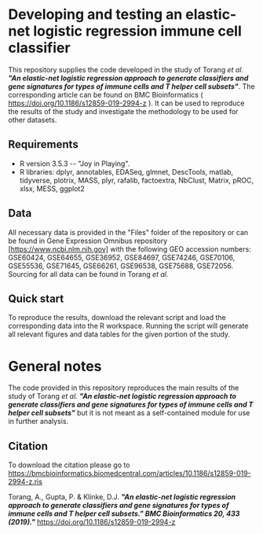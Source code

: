 # **Developing and testing an elastic-net logistic regression immune cell classifier**

This repository supplies the code developed in the study of Torang _et al._ **_"An elastic-net logistic regression approach to generate classifiers and gene signatures for types of immune cells and T helper cell subsets"_**. The corresponding article can be found on BMC Bioinformatics ( https://doi.org/10.1186/s12859-019-2994-z ). It can be used to reproduce the results of the study and investigate the methodology to be used for other datasets.

## **Requirements**

* R version 3.5.3 -- "Joy in Playing".
* R libraries: dplyr, annotables, EDASeq, glmnet, DescTools, matlab, tidyverse, plotrix, MASS, plyr, rafalib, factoextra, NbClust, Matrix, pROC, xlsx, MESS, ggplot2

## **Data**

All necessary data is provided in the "Files" folder of the repository or can be found in Gene Expression Omnibus repository [https://www.ncbi.nlm.nih.gov] with the following GEO accession numbers: GSE60424, GSE64655, GSE36952, GSE84697, GSE74246, GSE70106, GSE55536, GSE71645, GSE66261, GSE96538, GSE75688, GSE72056. Sourcing for all data can be found in Torang _et al._

## **Quick start**

To reproduce the results, download the relevant script and load the corresponding data into the R workspace. Running the script will generate all relevant figures and data tables for the given portion of the study.

# General notes

The code provided in this repository reproduces the main results of the study of Torang _et al._ **_"An elastic-net logistic regression approach to generate classifiers and gene signatures for types of immune cells and T helper cell subsets"_** but it is not meant as a self-contained module for use in further analysis.

## Citation
To download the citation please go to  https://bmcbioinformatics.biomedcentral.com/articles/10.1186/s12859-019-2994-z.ris

Torang, A., Gupta, P. & Klinke, D.J. **_"An elastic-net logistic regression approach to generate classifiers and gene signatures for types of immune cells and T helper cell subsets." BMC Bioinformatics 20, 433 (2019)."_** https://doi.org/10.1186/s12859-019-2994-z
